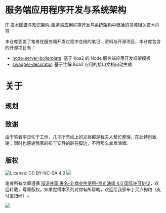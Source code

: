 # 服务端应用程序开发与系统架构

[IT 技术图谱与知识架构-服务端应用程序开发与系统架构](https://parg.co/U0A)中概括的领域相关技术内容





本仓库涵盖了笔者在服务端开发过程中总结的笔记、资料与开源项目，本仓库包含的开源项目有：
- [node-server-boilerplate](https://github.com/wxyyxc1992/ServerSideApplication-Development-And-System-Architecture/tree/master/OpenSource/node-server-boilerplate): 基于 Koa2 的 Node 服务端应用开发框架模板
- [swagger-decorator](https://github.com/wxyyxc1992/ServerSideApplication-Development-And-System-Architecture/tree/master/OpenSource/swagger-decorator): 基于注解 Koa2 应用的接口文档自动生成


# 关于

## 规划

## 致谢

由于笔者平日忙于工作，几乎所有线上的文档都是我夫人帮忙整理，在此特别致谢；同时也感谢我家的布丁安静的趴在脚边，不再那么粪发涂墙。


## 版权

![License: CC BY-NC-SA 4.0](https://img.shields.io/badge/License-CC%20BY--NC--SA%204.0-lightgrey.svg)
![](https://parg.co/bDm)


笔者所有文章遵循 [知识共享 署名-非商业性使用-禁止演绎 4.0 国际许可协议](https://creativecommons.org/licenses/by-nc-nd/4.0/deed.zh)，欢迎转载，尊重版权。如果觉得本系列对你有所帮助，欢迎给我家布丁买点狗粮（支付宝扫码）~

![](https://github.com/wxyyxc1992/OSS/blob/master/2017/8/1/Buding.jpg?raw=true)



